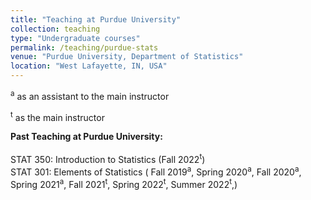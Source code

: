 ```yaml
---
title: "Teaching at Purdue University"
collection: teaching
type: "Undergraduate courses"
permalink: /teaching/purdue-stats
venue: "Purdue University, Department of Statistics"
location: "West Lafayette, IN, USA"
---
```


<sup>a</sup> as an assistant to the main instructor </p>
<sup>t</sup> as the main instructor </p>
<p><b>Past Teaching at Purdue University:</b><br><br>
STAT 350: Introduction to Statistics (Fall 2022<sup>t</sup>)<br>
STAT 301: Elements of Statistics ( Fall 2019<sup>a</sup>, Spring 2020<sup>a</sup>, Fall 2020<sup>a</sup>, Spring 2021<sup>a</sup>, Fall 2021<sup>t</sup>, Spring 2022<sup>t</sup>, Summer 2022<sup>t</sup>,)<br>
</p>
